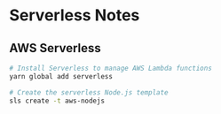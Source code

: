 # Serverless Notes
## AWS Serverless
```bash
# Install Serverless to manage AWS Lambda functions
yarn global add serverless

# Create the serverless Node.js template
sls create -t aws-nodejs
```
